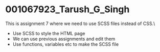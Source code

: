 # 001067923_Tarush_G_Singh
This is assignment 7 where we need to use SCSS files instead of CSS.\

- Use SCSS to style the HTML page
- We can use previous assignments and edit them
- Use functions, variables etc to make the SCSS file
